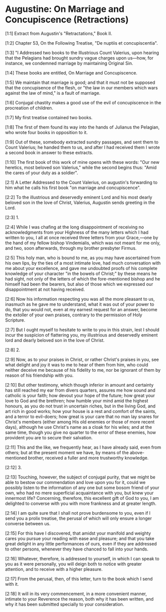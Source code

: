 # Augustine: On Marriage and Concupiscence (Retractions)

[1:1] Extract from Augustin's "Retractations,"  Book II.

[1:2] Chapter 53,  On the Following Treatise,  "De nuptiis et concupiscentia".

[1:3] "I Addressed two books to the Illustrious Count Valerius, upon hearing that the Pelagians had brought sundry vague charges upon us—how, for instance, we condemned marriage by maintaining Original Sin.

[1:4] These books are entitled, On Marriage and Concupiscence.

[1:5] We maintain that marriage is good; and that it must not be supposed that the concupisence of the flesh, or "the law in our members which wars against the law of mind,"  is a fault of marriage.

[1:6] Conjugal chastity makes a good use of the evil of concupiscence in the procreation of children.

[1:7] My first treatise contained two books.

[1:8] The first of them found its way into the hands of Julianus the Pelagian, who wrote four books in opposition to it.

[1:9] Out of these, somebody extracted sundry passages, and sent them to Count Valerius; he handed them to us, and after I had received them I wrote a second book in answer to these extracts.

[1:10] The first book of this work of mine opens with these words: "Our new heretics, most beloved son Valerius," while the second begins thus: "Amid the cares of your duty as a soldier".

[2:1] A Letter Addressed to the Count Valerius,  on augustin's forwarding to him what he calls his first book "on marriage and concupiscence".

[2:2] To the illustrious and deservedly eminent Lord and his most dearly beloved son in the love of Christ, Valerius, Augustin sends greeting in the Lord.

[2:3] 1.

[2:4] While I was chafing at the long disappointment of receiving no acknowledgments from your Highness of the many letters which I had written to you, I all at once received three letters from your Grace,—one by the hand of my fellow bishop Vindemialis, which was not meant for me only, and two, soon afterwards, through my brother presbyter Firmus.

[2:5] This holy man, who is bound to me, as you may have ascertained from his own lips, by the ties of a most intimate love, had much conversation with me about your excellence, and gave me undoubted proofs of his complete knowledge of your character "in the bowels of Christ;" by these means he had sight, not only of the letters of which the fore-mentioned bishop and he himself had been the bearers, but also of those which we expressed our disappointment at not having received.

[2:6] Now his information respecting you was all the more pleasant to us, inasmuch as he gave me to understand, what it was out of your power to do, that you would not, even at my earnest request for an answer, become the extoller of your own praises, contrary to the permission of Holy Scripture.

[2:7] But I ought myself to hesitate to write to you in this strain, lest I should incur the suspicion of flattering you, my illustrious and deservedly eminent lord and dearly beloved son in the love of Christ.

[2:8] 2.

[2:9] Now, as to your praises in Christ, or rather Christ's praises in you, see what delight and joy it was to me to hear of them from him, who could neither deceive me because of his fidelity to me, nor be ignorant of them by reason of his friendship with you.

[2:10] But other testimony, which though inferior in amount and certainty has still reached my ear from divers quarters, assures me how sound and catholic is your faith; how devout your hope of the future; how great your love to God and the brethren; how humble your mind amid the highest honours, as you do not trust in uncertain riches, but in the living God, and art rich in good works; how your house is a rest and comfort of the saints, and a terror to evil-doers; how great is your care that no man lay snares for Christ's members (either among His old enemies or those of more recent days), although he use Christ's name as a cloak for his wiles; and at the same time, though you give no quarter to the error of these enemies, how provident you are to secure their salvation.

[2:11] This and the like, we frequently hear, as I have already said, even from others; but at the present moment we have, by means of the above-mentioned brother, received a fuller and more trustworthy knowledge.

[2:12] 3.

[2:13] Touching, however, the subject of conjugal purity, that we might be able to bestow our commendation and love upon you for it, could we possibly listen to the information of any one but some bosom friend of your own, who had no mere superficial acquaintance with you, but knew your innermost life? Concerning, therefore, this excellent gift of God to you, I am delighted to converse with you with more frankness and at greater length.

[2:14] I am quite sure that I shall not prove burdensome to you, even if I send you a prolix treatise, the perusal of which will only ensure a longer converse between us.

[2:15] For this have I discovered, that amidst your manifold and weighty cares you pursue your reading with ease and pleasure; and that you take great delight in any little performances of ours, even if they are addressed to other persons, whenever they have chanced to fall into your hands.

[2:16] Whatever, therefore, is addressed to yourself, in which I can speak to you as it were personally, you will deign both to notice with greater attention, and to receive with a higher pleasure.

[2:17] From the perusal, then, of this letter, turn to the book which I send with it.

[2:18] It will in its very commencement, in a more convenient manner, intimate to your Reverence the reason, both why it has been written, and why it has been submitted specially to your consideration.

